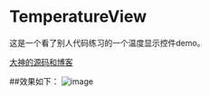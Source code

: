 # TemperatureView

这是一个看了别人代码练习的一个温度显示控件demo。

[大神的源码和博客](http://mp.weixin.qq.com/s?__biz=MzA5MzI3NjE2MA==&mid=2650236914&idx=1&sn=f50997a3be676de17dd472a800c33863&scene=1&srcid=0831F6EYU9QVOagrnVJTESj3#rd)

##效果如下：
![image](http://7xw00x.com1.z0.glb.clouddn.com/WechatIMG7.jpeg?imageMogr/v2/thumbnail/360x640)


